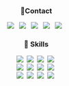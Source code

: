 

<h3 align="center">📱Contact</h3>
<p align="center">
  <a href="mailto:leejongwoo777@gmail.com"><img src="https://img.shields.io/badge/Gmail-d14836?style=flat-square&logo=Gmail&logoColor=white&link=leejongwoo777@gmail.com"/></a> &nbsp
  <a href="jwlee0411.github.io"><img src="https://img.shields.io/badge/website-000000?style=flat-square&logo=About.me&logoColor=white&link=jwlee0411.github.io"/></a> &nbsp
  <a href="instagram.com/jwlee0411"><img src="https://img.shields.io/badge/Instagram-E4405F?style=flat-square&logo=instagram&logoColor=white&link=instagram.com/jwlee0411"/></a> &nbsp
  <a href="github.com/jwlee0411"><img src="https://img.shields.io/badge/GitHub-100000?style=flat-square&logo=github&logoColor=white&link=instagram.com/jwlee0411"/></a> &nbsp
  <a href="www.linkedin.com/in/leejongwoo777"><img src="https://img.shields.io/badge/LinkedIn-0077B5?style=flat-square&logo=linkedin&logoColor=white&link=www.linkedin.com/in/leejongwoo777"/></a> &nbsp
</p>



<h3 align="center">🚀 Skills</h3>
<p align="center">
  <img src="https://img.shields.io/badge/Java-ED8B00?style=flat-square&logo=openjdk&logoColor=white"/></a>&nbsp
  <img src="https://img.shields.io/badge/Kotlin-0095D5?&style=flat-square&logo=kotlin&logoColor=white"/></a>&nbsp
  <img src="https://img.shields.io/badge/Python-3766AB?style=flat-square&logo=Python&logoColor=white"/></a>&nbsp 
  <img src="https://img.shields.io/badge/Javascript-ffb13b?style=flat-square&logo=javascript&logoColor=white"/></a>&nbsp 
  <br>
  <img src="https://img.shields.io/badge/React-20232A?style=flat-square&logo=react&logoColor=61DAFB"/></a>&nbsp
  <img src="https://img.shields.io/badge/Bootstrap-563D7C?style=flat-square&logo=bootstrap&logoColor=white"/></a>&nbsp
  <img src="https://img.shields.io/badge/Django-092E20?style=flat-square&logo=django&logoColor=white"/></a>&nbsp
  <img src="https://img.shields.io/badge/SpringBoot-6DB33F?style=flat-square&logo=SpringBoot&logoColor=white"/></a>&nbsp 
  
  
  <br>
  <img src="https://img.shields.io/badge/Node.js-339933?style=flat-square&logo=Node.js&logoColor=white"/></a>&nbsp
  <img src="https://img.shields.io/badge/SQLite-07405E?style=flat-square&logo=sqlite&logoColor=white"/></a>&nbsp
  <img src="https://img.shields.io/badge/Mysql-E6B91E?style=flat-square&logo=MySql&logoColor=white"/></a>&nbsp 
  <img src="https://img.shields.io/badge/AWS-232F3E?style=flat-square&logo=AmazonAWS&logoColor=white"/></a>&nbsp 

</p>
